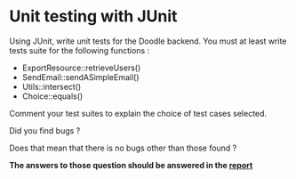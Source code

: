 # Unit testing with JUnit

Using JUnit, write unit tests for the Doodle backend. You must at least write tests suite for the following functions :

- ExportResource::retrieveUsers()
- SendEmail::sendASimpleEmail()
- Utils::intersect()
- Choice::equals()

Comment your test suites to explain the choice of test cases selected.

Did you find bugs ?

Does that mean that there is no bugs other than those found ?

**The answers to those question should be answered in the [report](../report.md)**